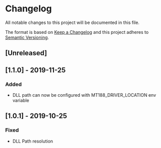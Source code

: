 # Changelog
All notable changes to this project will be documented in this file.

The format is based on [Keep a Changelog](http://keepachangelog.com/en/1.0.0/)
and this project adheres to [Semantic Versioning](http://semver.org/spec/v2.0.0.html).

## [Unreleased]

## [1.1.0] - 2019-11-25
### Added
- DLL path can now be configured with MT188_DRIVER_LOCATION env variable

## [1.0.1] - 2019-10-25
### Fixed
- DLL Path resolution
